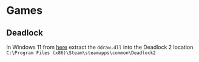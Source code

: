 # Games
## Deadlock
In Windows 11 from [here](https://github.com/narzoul/DDrawCompat/releases) extract the `ddraw.dll` into the Deadlock 2 location `C:\Program Files (x86)\Steam\steamapps\common\Deadlock2`
